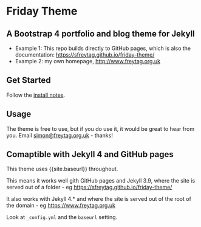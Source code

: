 # Friday Theme

## A Bootstrap 4 portfolio and blog theme for Jekyll

* Example 1: This repo builds directly to GitHub pages, which is also the documentation:  https://sfreytag.github.io/friday-theme/
* Example 2: my own homepage, http://www.freytag.org.uk

## Get Started

Follow the [install notes](https://sfreytag.github.io/friday-theme/projects/install.html).

## Usage

The theme is free to use, but if you do use it, it would be great to hear from you. Email simon@freytag.org.uk - thanks!

## Comaptible with Jekyll 4 and GitHub pages

This theme uses {{site.baseurl}} throughout.

This means it works well gith GitHub pages and Jekyll 3.9, where the site is served out of a folder - eg https://sfreytag.github.io/friday-theme/

It also works with Jekyll 4.* and where the site is served out of the root of the domain - eg https://www.freytag.org.uk

Look at `_config.yml` and the `baseurl` setting.
